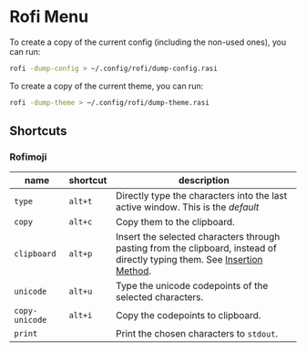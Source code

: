 # Rofi Menu

To create a copy of the current config (including the non-used ones), you can run:

```sh
rofi -dump-config > ~/.config/rofi/dump-config.rasi
```

To create a copy of the current theme, you can run:

```sh
rofi -dump-theme > ~/.config/rofi/dump-theme.rasi
```

## Shortcuts

### Rofimoji

| name           | shortcut | description                                                                                                                                    |
|----------------|----------|------------------------------------------------------------------------------------------------------------------------------------------------|
| `type`         | `alt+t`  | Directly type the characters into the last active window. This is the *default*                                                                |
| `copy`         | `alt+c`  | Copy them to the clipboard.                                                                                                                    |
| `clipboard`    | `alt+p`  | Insert the selected characters through pasting from the clipboard, instead of directly typing them. See [Insertion Method](#insertion-method). |
| `unicode`      | `alt+u`  | Type the unicode codepoints of the selected characters.                                                                                        |
| `copy-unicode` | `alt+i`  | Copy the codepoints to clipboard.                                                                                                              |
| `print`        |          | Print the chosen characters to `stdout`.                                                                                                       |

